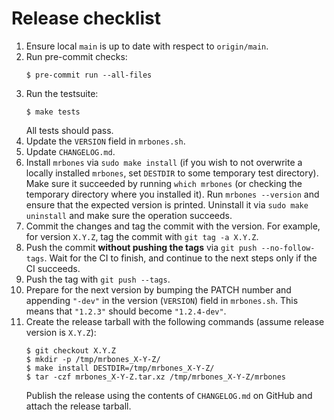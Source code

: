 # Release checklist
1. Ensure local `main` is up to date with respect to `origin/main`.
2. Run pre-commit checks:
   ```console
   $ pre-commit run --all-files
   ```
3. Run the testsuite:
   ```console
   $ make tests
   ```
   All tests should pass.
4. Update the `VERSION` field in `mrbones.sh`.
5. Update `CHANGELOG.md`.
6. Install `mrbones` via `sudo make install` (if you wish to not overwrite a locally installed
   `mrbones`, set `DESTDIR` to some temporary test directory). Make sure it succeeded by running
   `which mrbones` (or checking the temporary directory where you installed it). Run
   `mrbones --version` and ensure that the expected version is printed. Uninstall it via `sudo make
   uninstall` and make sure the operation succeeds.
7. Commit the changes and tag the commit with the version. For example, for version `X.Y.Z`, tag
   the commit with `git tag -a X.Y.Z`.
8. Push the commit **without pushing the tags** via `git push --no-follow-tags`. Wait for the CI to
   finish, and continue to the next steps only if the CI succeeds.
9. Push the tag with `git push --tags`.
10. Prepare for the next version by bumping the PATCH number and appending `"-dev"` in the version
    (`VERSION`) field in `mrbones.sh`. This means that `"1.2.3"` should become `"1.2.4-dev"`.
11. Create the release tarball with the following commands (assume release version is `X.Y.Z`):
    ```console
    $ git checkout X.Y.Z
    $ mkdir -p /tmp/mrbones_X-Y-Z/
    $ make install DESTDIR=/tmp/mrbones_X-Y-Z/
    $ tar -czf mrbones_X-Y-Z.tar.xz /tmp/mrbones_X-Y-Z/mrbones
    ```
    Publish the release using the contents of `CHANGELOG.md` on GitHub and attach the release
    tarball.
